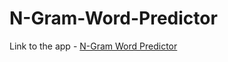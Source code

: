 # N-Gram-Word-Predictor

Link to the app - [N-Gram Word Predictor](https://yashu-seth.shinyapps.io/N-gram_Word_Predictor/)
